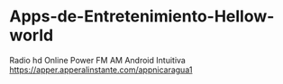 # Apps-de-Entretenimiento-Hellow-world
Radio hd Online Power FM AM Android Intuitiva https://apper.apperalinstante.com/appnicaragua1 
